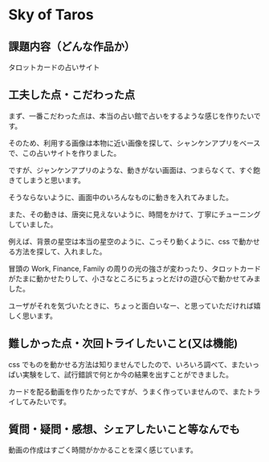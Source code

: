 # Sky of Taros
## 課題内容（どんな作品か）
タロットカードの占いサイト


## 工夫した点・こだわった点
まず、一番こだわった点は、本当の占い館で占いをするような感じを作りたいです。

そのため、利用する画像は本物に近い画像を探して、シャンケンアプリをベースで、この占いサイトを作りました。

ですが、ジャンケンアプリのような、動きがない画面は、つまらなくて、すぐ飽きてしまうと思います。

そうならないように、画面中のいろんなものに動きを入れてみました。

また、その動きは、唐突に見えないように、時間をかけて、丁寧にチューニングしていました。

例えば、背景の星空は本当の星空のように、こっそり動くように、css で動かせる方法を探して、入れました。

冒頭の Work, Finance, Family の周りの光の強さが変わったり、タロットカードがたまに動かせたりして、小さなところにちょっとだけの遊び心で動かせてみました。

ユーザがそれを気づいたときに、ちょっと面白いなー、と思っていただければ嬉しく思います。


## 難しかった点・次回トライしたいこと(又は機能)
css でものを動かせる方法は知りませんでしたので、いろいろ調べて、またいっぱい実験をして、試行錯誤で何とか今の結果を出すことができました。

カードを配る動画を作りたかったですが、うまく作っていませんので、またトライしてみたいです。


## 質問・疑問・感想、シェアしたいこと等なんでも
動画の作成はすごく時間がかかることを深く感じています。
